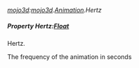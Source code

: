 _[mojo3d](../../modules/mojo3d/mojo3d-module.md):[mojo3d](../../modules/mojo3d/mojo3d-module.md).[Animation](../../modules/mojo3d/mojo3d-animation.md).Hertz_
##### Property Hertz:[Float](../../modules/wonkey/wonkey-types-float.md)
Hertz.

The frequency of the animation in seconds
